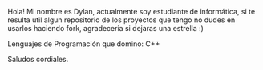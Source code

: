 Hola!
Mi nombre es Dylan, actualmente soy estudiante de informática, si te resulta util algun repositorio de los proyectos que tengo no dudes en usarlos haciendo fork, agradeceria si dejaras una estrella :)

Lenguajes de Programación que domino: C++

Saludos cordiales.
